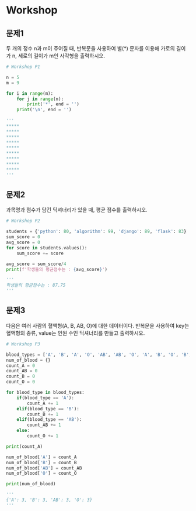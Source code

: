# Workshop

## 문제1

두 개의 정수 n과 m이 주어질 때, 반복문을 사용하여 별(*) 문자를 이용해 가로의 길이가 n, 세로의 길이가 m인 사각형을 출력하시오.

```python
# Workshop P1

n = 5
m = 9

for i in range(m):
    for j in range(n):
        print('*', end = '')
    print('\n', end = '')
    
'''
*****
*****
*****
*****
*****
*****
*****
*****
*****
'''
```



## 문제2

과목명과 점수가 담긴 딕셔너리가 있을 때, 평균 점수를 출력하시오.

```python
# Workshop P2

students = {'python': 80, 'algorithm': 99, 'django': 89, 'flask': 83}
sum_score = 0
avg_score = 0
for score in students.values():
    sum_score += score

avg_score = sum_score/4
print(f'학생들의 평균점수는 : {avg_score}')

'''
학생들의 평균점수는 : 87.75
'''
```

## 문제3

다음은 여러 사람의 혈액형(A, B, AB, O)에 대한 데이터이다. 반복문을 사용하여 key는 혈액형의 종류, value는 인원 수인 딕셔너리를 만들고 출력하시오.

```python
# Workshop P3

blood_types = ['A', 'B', 'A', 'O', 'AB', 'AB', 'O', 'A', 'B', 'O', 'B', 'AB']
num_of_blood = {}
count_A = 0
count_AB = 0
count_B = 0
count_O = 0

for blood_type in blood_types:
    if(blood_type == 'A'):
        count_A += 1
    elif(blood_type == 'B'):
        count_B += 1
    elif(blood_type == 'AB'):
        count_AB += 1
    else:
        count_O += 1

print(count_A)

num_of_blood['A'] = count_A
num_of_blood['B'] = count_B
num_of_blood['AB'] = count_AB
num_of_blood['O'] = count_O

print(num_of_blood)

'''
{'A': 3, 'B': 3, 'AB': 3, 'O': 3}
'''
```

